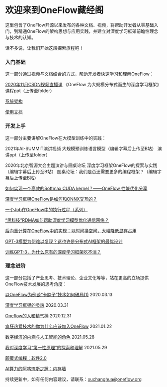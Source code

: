 # 欢迎来到OneFlow藏经阁

这里包含了OneFlow开源以来发布的各种文档、视频，将帮助开发者从零基础入门，到精通OneFlow的架构思想与应用实践，并建立对深度学习框架前瞻性理念与技术的认知。

话不多说，让我们开始这段探索旅程吧！



### 入门基础

这一部分通过视频与文档结合的方式，帮助开发者快速学习和理解OneFlow：

[2020年11月CSDN视频直播课](https://live.csdn.net/room/oneflow_official/CliNM6Da?spm=1001.2014.3001.5501)
《OneFlow 为大规模分布式而生的深度学习框架》课程ppt（上传至folder）

[系统架构](https://github.com/Oneflow-Inc/oneflow-documentation/blob/master/en/docs/basics_topics/essentials_of_oneflow.md)

[使用文档](https://docs.oneflow.org/index.html)



### 开发上手

这一部分主要讲解OneFlow在大模型训练中的实践：

2021年AI-SUMMIT演讲视频 大规模预训练语言模型（编辑字幕后上传至B站）
演讲ppt（上传至folder）

2020年北京智源大会主题演讲与圆桌论坛
深度学习框架OneFlow的探索与实践（编辑字幕后上传至B站）
圆桌论坛：我们是否还需要更多的编程框架？（编辑字幕后上传至B站）

[如何实现一个高效的Softmax CUDA kernel？——OneFlow 性能优化分享](https://mp.weixin.qq.com/s/IMyqHxv2yOhKTO8DYBwb8g)

[深度学习框架OneFlow是如何和ONNX交互的？](https://mp.weixin.qq.com/s/WEwqr_qkC8ZlIkl49upObA)

[一个Job在OneFlow中的执行过程（系列）](https://mp.weixin.qq.com/s/q0rfLb46KiUwkm6WlKWz4w)

[“黑科技”RDMA如何帮助深度学习模型优化通信网络？](https://mp.weixin.qq.com/s/UBTadS7IRBuhKbK_U6AJbw)

[后向重计算在OneFlow中的实现：以时间换空间，大幅降低显存占用](https://mp.weixin.qq.com/s/4VAijlAsUBAbZiMkIQlIIA)

[GPT-3模型为何难以复现？这也许是分布式AI框架的最优设计](https://mp.weixin.qq.com/s/YQshbDYgfYCO9POH7Ls3cw)

[训练GPT-3，为什么原有的深度学习框架吃不消？](https://mp.weixin.qq.com/s/qZ6qYfAX442vQBiJXwt6uA)



### 理念进阶

这一部分包括了产业思考、技术理论、企业文化等等，站在更高的立场提供OneFlow技术发展的思考角度：

[以OneFlow为例谈“卡脖子”技术如何破局(1)](https://mp.weixin.qq.com/s/lxWEyD_Y0zYjqg9nbW6OuA) 2020.03.13

[深度学习框架的灵魂](https://mp.weixin.qq.com/s/lfT2xuWfA6MYY3n7l_zz0A) 2020.03.31

[Oneflow的人和精气神](https://mp.weixin.qq.com/s/LJTXQYPy8sfMGEzlPg67Cw) 2020.12.31

[疯狂热爱技术的你为什么应该加入OneFlow](https://mp.weixin.qq.com/s/WSQlLPic5dIJfNenURFXZA) 2021.01.22

[数字经济的内涵与人工智能的角色](https://mp.weixin.qq.com/s/WLZUt2HaEPQxyIWoeLVu1g) 2021.05.28

[我对深度学习“第一性原理”的探索和理解](https://mp.weixin.qq.com/s/no0u_6m3Ima8YlmV7msGqQ) 2021.05.29

[颠覆式编程：软件2.0](https://mp.weixin.qq.com/s/yECrR3gJOZsYKOoGLuRqKQ)

[AI算力的阿喀琉斯之踵：内存墙](https://mp.weixin.qq.com/s/L7mxbkFr_3IdriSR4dXndg)



持续更新中，如有任何内容建议，请联系：xuchanghua@oneflow.org

